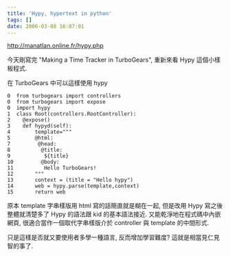 ```yaml
---
title: 'Hypy, hypertext in python'
tags: []
date: 2006-03-08 16:07:01
---
```


http://manatlan.online.fr/hypy.php

今天剛寫完 "Making a Time Tracker in TurboGears", 重新來看 Hypy 這個小樣板程式.

在 TurboGears 中可以這樣使用 hypy
```
0  from turbogears import controllers
0  from turbogears import expose
0  import hypy
1  class Root(controllers.RootController):
2    @expose()
3    def hypyd(self):
4        template="""
5        @html:
7         @head:
8          @title:
9           ${title}
10         @body:
11          Hello TurboGears!
12       """
13       context = (title = "Hello hypy")
14       web = hypy.parse(template,context)
15       return web
```

原本 template 字串樣版用 html 寫的話簡直就是糊在一起, 但是改用 Hypy 寫之後整體就清楚多了
Hypy 的語法跟 kid 的基本語法接近. 又能乾淨地在程式碼中內嵌網頁, 很適合當作一個取代字串樣版介於 controller 與 template 的中間形式.

只是這樣是否就又要使用者多學一種語言, 反而增加學習難度? 這就是相當見仁見智的事了.
